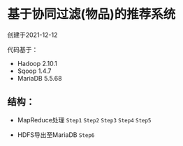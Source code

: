 # 基于协同过滤(物品)的推荐系统

创建于2021-12-12

代码基于：

- Hadoop 2.10.1
- Sqoop 1.4.7
- MariaDB 5.5.68



## 结构：

- MapReduce处理 `Step1` `Step2` `Step3` `Step4` `Step5`   

- HDFS导出至MariaDB `Step6`


